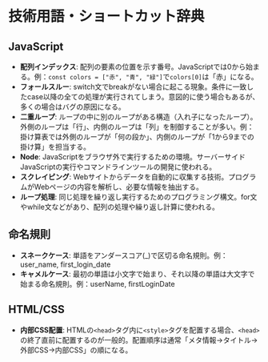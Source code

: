 # 技術用語・ショートカット辞典

## JavaScript
- **配列インデックス**: 配列の要素の位置を示す番号。JavaScriptでは0から始まる。例：`const colors = ["赤", "青", "緑"]`で`colors[0]`は「赤」になる。
- **フォールスルー**: switch文でbreakがない場合に起こる現象。条件に一致したcase以降の全ての処理が実行されてしまう。意図的に使う場合もあるが、多くの場合はバグの原因になる。
- **二重ループ**: ループの中に別のループがある構造（入れ子になったループ）。外側のループは「行」、内側のループは「列」を制御することが多い。例：掛け算表では外側のループが「何の段か」、内側のループが「1から9までの掛け算」を担当する。
- **Node**: JavaScriptをブラウザ外で実行するための環境。サーバーサイドJavaScriptの実行やコマンドラインツールの開発に使われる。
- **スクレイピング**: Webサイトからデータを自動的に収集する技術。プログラムがWebページの内容を解析し、必要な情報を抽出する。
- **ループ処理**: 同じ処理を繰り返し実行するためのプログラミング構文。for文やwhile文などがあり、配列の処理や繰り返し計算に使われる。

## 命名規則
- **スネークケース**: 単語をアンダースコア(_)で区切る命名規則。例：user_name, first_login_date
- **キャメルケース**: 最初の単語は小文字で始まり、それ以降の単語は大文字で始まる命名規則。例：userName, firstLoginDate

## HTML/CSS
- **内部CSS配置**: HTMLの`<head>`タグ内に`<style>`タグを配置する場合、`<head>`の終了直前に配置するのが一般的。配置順序は通常「メタ情報→タイトル→外部CSS→内部CSS」の順になる。 